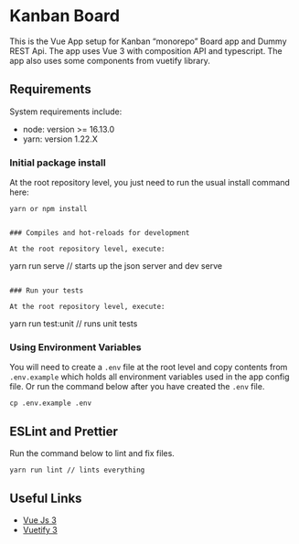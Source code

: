 # Kanban Board
This is the Vue App setup for Kanban “monorepo” Board app and Dummy REST Api. The app uses Vue 3 with composition API and typescript. The app also uses some components from vuetify library.


## Requirements

System requirements include:

- node: version >= 16.13.0
- yarn: version 1.22.X


### Initial package install

At the root repository level, you just need to run the usual install command here:

```
yarn or npm install


### Compiles and hot-reloads for development

At the root repository level, execute:

```
yarn run serve // starts up the json server and dev serve
```

### Run your tests

At the root repository level, execute:

```
yarn run test:unit // runs unit tests

### Using Environment Variables

You will need to create a `.env` file at the root level and copy contents from `.env.example` which holds all environment variables used in the app config file. Or run the command below after you have created the `.env` file.

```
cp .env.example .env
```

## ESLint and Prettier
Run the command below to lint and fix files.

```
yarn run lint // lints everything
```

## Useful Links
- [Vue Js 3](https://vuejs.org/guide/introduction.html#what-is-vue)
- [Vuetify 3](https://vuetifyjs.com/en/introduction/why-vuetify/)
